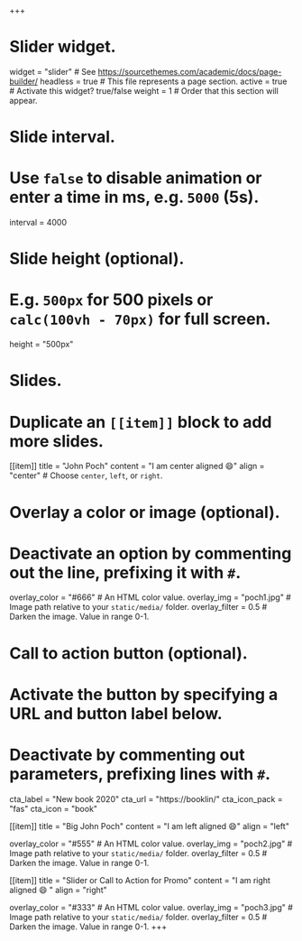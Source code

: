 +++
# Slider widget.
widget = "slider"  # See https://sourcethemes.com/academic/docs/page-builder/
headless = true  # This file represents a page section.
active = true  # Activate this widget? true/false
weight = 1  # Order that this section will appear.

# Slide interval.
# Use `false` to disable animation or enter a time in ms, e.g. `5000` (5s).
interval = 4000

# Slide height (optional).
# E.g. `500px` for 500 pixels or `calc(100vh - 70px)` for full screen.
height = "500px"

# Slides.
# Duplicate an `[[item]]` block to add more slides.
[[item]]
  title = "John Poch"
  content = "I am center aligned :smile:"
  align = "center"  # Choose `center`, `left`, or `right`.

  # Overlay a color or image (optional).
  #   Deactivate an option by commenting out the line, prefixing it with `#`.
  overlay_color = "#666"  # An HTML color value.
  overlay_img = "poch1.jpg"  # Image path relative to your `static/media/` folder.
  overlay_filter = 0.5  # Darken the image. Value in range 0-1.

  # Call to action button (optional).
  #   Activate the button by specifying a URL and button label below.
  #   Deactivate by commenting out parameters, prefixing lines with `#`.
  cta_label = "New book 2020"
  cta_url = "https://booklin/"
  cta_icon_pack = "fas"
  cta_icon = "book"

[[item]]
  title = "Big John Poch"
  content = "I am left aligned :smile:"
  align = "left"

  overlay_color = "#555"  # An HTML color value.
  overlay_img = "poch2.jpg"  # Image path relative to your `static/media/` folder.
  overlay_filter = 0.5  # Darken the image. Value in range 0-1.

[[item]]
  title = "Slider or Call to Action for Promo"
  content = "I am right aligned :smile: "
  align = "right"

  overlay_color = "#333"  # An HTML color value.
  overlay_img = "poch3.jpg"  # Image path relative to your `static/media/` folder.
  overlay_filter = 0.5  # Darken the image. Value in range 0-1.
+++
